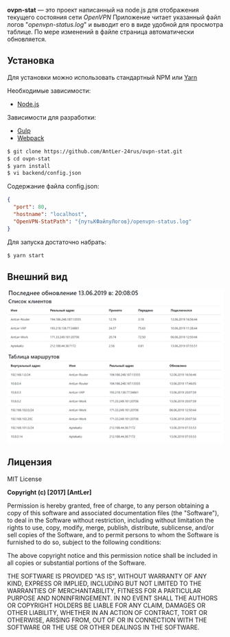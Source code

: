 **ovpn-stat** — это проект написанный на node.js для отображения текущего состояния сети *OpenVPN*
Приложение читает указанный файл логов "*openvpn-status.log*" и выводит его в виде удобной для просмотра таблице. По мере изменений в файле страница автоматически обновляется.
## Установка
Для установки можно использовать стандартный NPM или [Yarn](https://yarnpkg.com/ru/)

Необходимые зависимости:

* [Node.js](https://nodejs.org/en/)

Зависимости для разработки:

* [Gulp](https://gulpjs.com/)
* [Webpack](https://webpack.js.org/)


```bash
$ git clone https://github.com/AntLer-24rus/ovpn-stat.git
$ cd ovpn-stat
$ yarn install
$ vi backend/config.json
```
Содержание файла config.json:
```json
{
  "port": 80,
  "hostname": "localhost",
  "OpenVPN-StatPath": "{путьКФайлуЛогов}/openvpn-status.log"
}
```
Для запуска достаточно набрать:
```bash
$ yarn start
```
## Внешний вид 
![Пример экрана](images/ScreenExample.PNG)

## Лицензия
MIT License

**Copyright (c) [2017] [AntLer]**

Permission is hereby granted, free of charge, to any person obtaining a copy of this software and associated documentation files (the "Software"), to deal in the Software without restriction, including without limitation the rights to use, copy, modify, merge, publish, distribute, sublicense, and/or sell copies of the Software, and to permit persons to whom the Software is furnished to do so, subject to the following conditions:

The above copyright notice and this permission notice shall be included in all copies or substantial portions of the Software.

THE SOFTWARE IS PROVIDED "AS IS", WITHOUT WARRANTY OF ANY KIND, EXPRESS OR IMPLIED, INCLUDING BUT NOT LIMITED TO THE WARRANTIES OF MERCHANTABILITY, FITNESS FOR A PARTICULAR PURPOSE AND NONINFRINGEMENT. IN NO EVENT SHALL THE AUTHORS OR COPYRIGHT HOLDERS BE LIABLE FOR ANY CLAIM, DAMAGES OR OTHER LIABILITY, WHETHER IN AN ACTION OF CONTRACT, TORT OR OTHERWISE, ARISING FROM, OUT OF OR IN CONNECTION WITH THE SOFTWARE OR THE USE OR OTHER DEALINGS IN THE SOFTWARE.